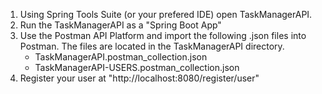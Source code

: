 1. Using Spring Tools Suite (or your prefered IDE) open TaskManagerAPI.
2. Run the TaskManagerAPI as a "Spring Boot App"
3. Use the Postman API Platform and import the following .json files into Postman. The files are located in the TaskManagerAPI directory.
    - TaskManagerAPI.postman_collection.json
    - TaskManagerAPI-USERS.postman_collection.json
4. Register your user at "http://localhost:8080/register/user"
   
